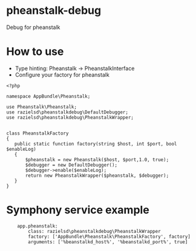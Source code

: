 # pheanstalk-debug
Debug for pheanstalk

# How to use
 * Type hinting: Pheanstalk -> PheanstalkInterface
 * Configure your factory for pheanstalk
 
 ```
<?php

namespace AppBundle\Pheanstalk;

use Pheanstalk\Pheanstalk;
use razielsd\pheanstalkdebug\DefaultDebugger;
use razielsd\pheanstalkdebug\PheanstalkWrapper;


class PheanstalkFactory
{
    public static function factory(string $host, int $port, bool $enableLog)
    {
        $pheanstalk = new Pheanstalk($host, $port,1.0, true);
        $debugger = new DefaultDebugger();
        $debugger->enable($enableLog);
        return new PheanstalkWrapper($pheanstalk, $debugger);
    }
}
```

# Symphony service example

```
    app.pheanstalk:
        class: razielsd\pheanstalkdebug\PheanstalkWrapper
        factory: ['AppBundle\Pheanstalk\PheanstalkFactory', factory]
        arguments: ['%beanstalkd_host%', '%beanstalkd_port%', true]

```
